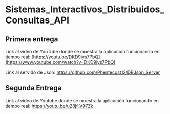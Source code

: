 # Sistemas_Interactivos_Distribuidos_Consultas_API

## Primera entrega

Link al video de YouTube donde se muestra la aplicación funcionando en tiempo real: [https://youtu.be/DKD9iys7PbQ](https://www.youtube.com/watch?v=DKD9iys7PbQ)

Link al servido de Json: https://github.com/Phentecost12/DBJson_Server

## Segunda Entrega

Link al video de Youtube donde se muestra la aplicación funcionando en tiempo real: https://youtu.be/u28jf_V97Zk

